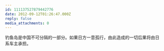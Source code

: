 ```yaml
---
id: 111137527879442776
date: 2012-09-12T01:26:47.000Z
reply: false
media_attachments: 0
---
```


钓鱼岛是中国不可分隔的一部分。如果日方一意孤行，由此造成的一切后果将由日系车主承担。


